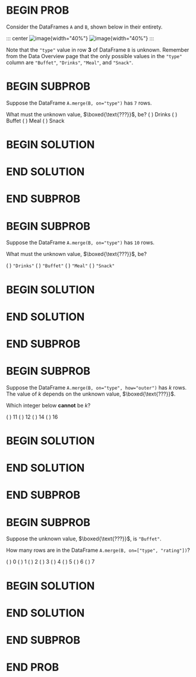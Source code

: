 # BEGIN PROB

Consider the DataFrames `A` and `B`, shown below in their entirety.

::: center
![image](midterm-images/A.png){width="40%"}
![image](midterm-images/B.png){width="40%"}
:::

Note that the `"type"` value in row **3** of DataFrame `B` is unknown.
Remember from the Data Overview page that the only possible values in
the `"type"` column are `"Buffet"`, `"Drinks"`, `"Meal"`, and `"Snack"`.

# BEGIN SUBPROB

Suppose the DataFrame `A.merge(B, on="type")` has `7` rows.

What must the unknown value, $\boxed{\text{???}}$, be? ( ) Drinks ( )
Buffet ( ) Meal ( ) Snack

# BEGIN SOLUTION

# END SOLUTION

# END SUBPROB

# BEGIN SUBPROB

Suppose the DataFrame `A.merge(B, on="type")` has `10` rows.

What must the unknown value, $\boxed{\text{???}}$, be?

( ) `"Drinks"` ( ) `"Buffet"` ( ) `"Meal"` ( ) `"Snack"`

# BEGIN SOLUTION

# END SOLUTION

# END SUBPROB

# BEGIN SUBPROB

Suppose the DataFrame `A.merge(B, on="type", how="outer")` has $k$ rows.
The value of $k$ depends on the unknown value, $\boxed{\text{???}}$.

Which integer below **cannot** be $k$?

( ) 11 ( ) 12 ( ) 14 ( ) 16

# BEGIN SOLUTION

# END SOLUTION

# END SUBPROB

# BEGIN SUBPROB

Suppose the unknown value, $\boxed{\text{???}}$, is `"Buffet"`.

How many rows are in the DataFrame `A.merge(B, on=["type", "rating"])`?

( ) 0 ( ) 1 ( ) 2 ( ) 3 ( ) 4 ( ) 5 ( ) 6 ( ) 7

# BEGIN SOLUTION

# END SOLUTION

# END SUBPROB

# END PROB